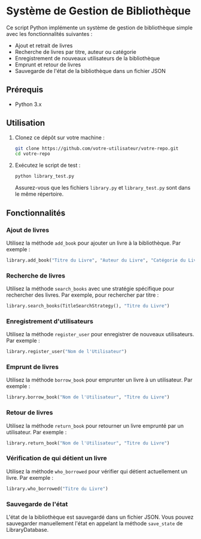 # Système de Gestion de Bibliothèque

Ce script Python implémente un système de gestion de bibliothèque simple avec les fonctionnalités suivantes :
- Ajout et retrait de livres
- Recherche de livres par titre, auteur ou catégorie
- Enregistrement de nouveaux utilisateurs de la bibliothèque
- Emprunt et retour de livres
- Sauvegarde de l'état de la bibliothèque dans un fichier JSON

## Prérequis

- Python 3.x

## Utilisation

1. Clonez ce dépôt sur votre machine :

    ```bash
    git clone https://github.com/votre-utilisateur/votre-repo.git
    cd votre-repo
    ```

2. Exécutez le script de test :

    ```bash
    python library_test.py
    ```

    Assurez-vous que les fichiers `library.py` et `library_test.py` sont dans le même répertoire.

## Fonctionnalités

### Ajout de livres

Utilisez la méthode `add_book` pour ajouter un livre à la bibliothèque. Par exemple :

```python
library.add_book("Titre du Livre", "Auteur du Livre", "Catégorie du Livre")
```

### Recherche de livres

Utilisez la méthode `search_books` avec une stratégie spécifique pour rechercher des livres. Par exemple, pour rechercher par titre :

```python
library.search_books(TitleSearchStrategy(), "Titre du Livre")
```

### Enregistrement d'utilisateurs

Utilisez la méthode `register_user` pour enregistrer de nouveaux utilisateurs. Par exemple :

```python
library.register_user("Nom de l'Utilisateur")
```

### Emprunt de livres

Utilisez la méthode `borrow_book` pour emprunter un livre à un utilisateur. Par exemple :

```python
library.borrow_book("Nom de l'Utilisateur", "Titre du Livre")
```

### Retour de livres

Utilisez la méthode `return_book` pour retourner un livre emprunté par un utilisateur. Par exemple :

```python
library.return_book("Nom de l'Utilisateur", "Titre du Livre")
```

### Vérification de qui détient un livre

Utilisez la méthode `who_borrowed` pour vérifier qui détient actuellement un livre. Par exemple :

```python
library.who_borrowed("Titre du Livre")
```

### Sauvegarde de l'état

L'état de la bibliothèque est sauvegardé dans un fichier JSON. Vous pouvez sauvegarder manuellement l'état en appelant la méthode `save_state` de LibraryDatabase.
